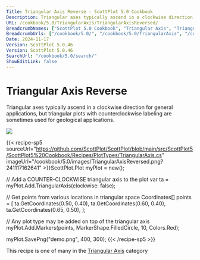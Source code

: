 ```yaml
---
Title: Triangular Axis Reverse - ScottPlot 5.0 Cookbook
Description: Triangular axes typically ascend in a clockwise direction for general applications, but triangular plots with counterclockwise labeling are sometimes used for geological applications.
URL: /cookbook/5.0/TriangularAxis/TriangularAxisReversed/
BreadcrumbNames: ["ScottPlot 5.0 Cookbook", "Triangular Axis", "Triangular Axis Reverse"]
BreadcrumbUrls: ["/cookbook/5.0/", "/cookbook/5.0/TriangularAxis", "/cookbook/5.0/TriangularAxis/TriangularAxisReversed"]
Date: 2024-11-17
Version: ScottPlot 5.0.46
Version: ScottPlot 5.0.46
SearchUrl: "/cookbook/5.0/search/"
ShowEditLink: false
---
```



<div class='d-flex align-items-center mt-5'>
<h1 class='me-2 text-dark my-0 border-0'>Triangular Axis Reverse</h1>
</div>

Triangular axes typically ascend in a clockwise direction for general applications, but triangular plots with counterclockwise labeling are sometimes used for geological applications.

[![](/cookbook/5.0/images/TriangularAxisReversed.png?241117162641)](/cookbook/5.0/images/TriangularAxisReversed.png?241117162641)

{{< recipe-sp5 sourceUrl="https://github.com/ScottPlot/ScottPlot/blob/main/src/ScottPlot5/ScottPlot5%20Cookbook/Recipes/PlotTypes/TriangularAxis.cs" imageUrl="/cookbook/5.0/images/TriangularAxisReversed.png?241117162641" >}}ScottPlot.Plot myPlot = new();

// Add a COUNTER-CLOCKWISE triangular axis to the plot
var ta = myPlot.Add.TriangularAxis(clockwise: false);

// Get points from various locations in triangular space
Coordinates[] points = [
    ta.GetCoordinates(0.50, 0.40),
    ta.GetCoordinates(0.60, 0.40),
    ta.GetCoordinates(0.65, 0.50),
];

// Any plot type may be added on top of the triangular axis
myPlot.Add.Markers(points, MarkerShape.FilledCircle, 10, Colors.Red);

myPlot.SavePng("demo.png", 400, 300);
{{< /recipe-sp5 >}}

<div class='my-5 text-center'>This recipe is one of many in the <a href='/cookbook/5.0/TriangularAxis'>Triangular Axis</a> category</div>


